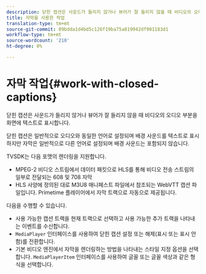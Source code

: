 ```yaml
---
description: 닫힌 캡션은 사운드가 들리지 않거나 뷰어가 잘 들리지 않을 때 비디오의 오디오 부분을 화면에 텍스트로 표시합니다.
title: 자막을 사용한 작업
translation-type: tm+mt
source-git-commit: 89bdda1d4bd5c126f19ba75a819942df901183d1
workflow-type: tm+mt
source-wordcount: '210'
ht-degree: 0%

---
```



# 자막 작업{#work-with-closed-captions}

닫힌 캡션은 사운드가 들리지 않거나 뷰어가 잘 들리지 않을 때 비디오의 오디오 부분을 화면에 텍스트로 표시합니다.

닫힌 캡션은 일반적으로 오디오와 동일한 언어로 설정되며 배경 사운드를 텍스트로 표시하지만 자막은 일반적으로 다른 언어로 설정되며 배경 사운드는 포함되지 않습니다.

TVSDK는 다음 포맷의 렌더링을 지원합니다.

* MPEG-2 비디오 스트림에서 데이터 패킷으로 HLS를 통해 비디오 전송 스트림의 일부로 전달되는 608 및 708 자막
* HLS 사양에 정의된 대로 M3U8 매니페스트 파일에서 참조되는 WebVTT 캡션 파일입니다. Primetime 플레이어에서 자막 트랙으로 자동으로 제공됩니다.

다음을 수행할 수 있습니다.

* 사용 가능한 캡션 트랙을 현재 트랙으로 선택하고 사용 가능한 추가 트랙을 나타내는 이벤트를 수신합니다.
* `MediaPlayer` 인터페이스를 사용하여 닫힌 캡션 설정 또는 해제(표시 또는 표시 안 함)를 전환합니다.
* 기본 비디오 엔진에서 자막을 렌더링하는 방법을 나타내는 스타일 지정 옵션을 선택합니다. `MediaPlayerItem` 인터페이스를 사용하여 글꼴 또는 글꼴 색상과 같은 형식을 선택합니다.

